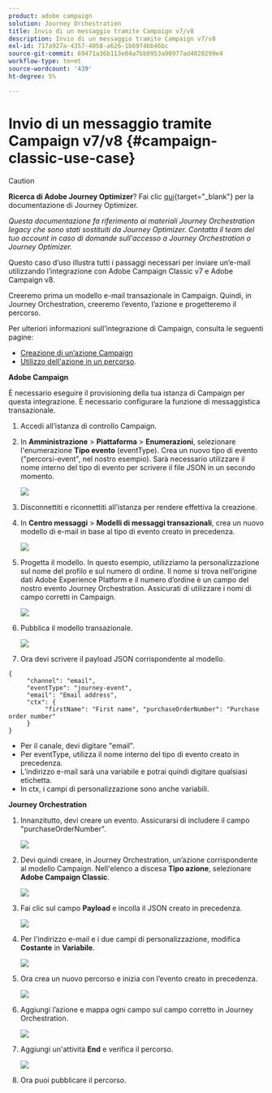 ```yaml
---
product: adobe campaign
solution: Journey Orchestration
title: Invio di un messaggio tramite Campaign v7/v8
description: Invio di un messaggio tramite Campaign v7/v8
exl-id: 717a927a-4357-4058-a626-1b69f4bb46bc
source-git-commit: 69471a36b113e04a7bb0953a90977ad4020299e4
workflow-type: tm+mt
source-wordcount: '439'
ht-degree: 5%

---
```


# Invio di un messaggio tramite Campaign v7/v8 {#campaign-classic-use-case}


>[!CAUTION]
>
>**Ricerca di Adobe Journey Optimizer**? Fai clic [qui](https://experienceleague.adobe.com/it/docs/journey-optimizer/using/ajo-home){target="_blank"} per la documentazione di Journey Optimizer.
>
>
>_Questa documentazione fa riferimento ai materiali Journey Orchestration legacy che sono stati sostituiti da Journey Optimizer. Contatta il team del tuo account in caso di domande sull&#39;accesso a Journey Orchestration o Journey Optimizer._


Questo caso d’uso illustra tutti i passaggi necessari per inviare un’e-mail utilizzando l’integrazione con Adobe Campaign Classic v7 e Adobe Campaign v8.

Creeremo prima un modello e-mail transazionale in Campaign. Quindi, in Journey Orchestration, creeremo l’evento, l’azione e progetteremo il percorso.

Per ulteriori informazioni sull’integrazione di Campaign, consulta le seguenti pagine:

* [Creazione di un’azione Campaign](../action/acc-action.md)
* [Utilizzo dell&#39;azione in un percorso](../building-journeys/using-adobe-campaign-classic.md).

**Adobe Campaign**

È necessario eseguire il provisioning della tua istanza di Campaign per questa integrazione. È necessario configurare la funzione di messaggistica transazionale.

1. Accedi all’istanza di controllo Campaign.

1. In **Amministrazione** > **Piattaforma** > **Enumerazioni**, selezionare l&#39;enumerazione **Tipo evento** (eventType). Crea un nuovo tipo di evento (&quot;percorsi-event&quot;, nel nostro esempio). Sarà necessario utilizzare il nome interno del tipo di evento per scrivere il file JSON in un secondo momento.

   ![](../assets/accintegration-uc-1.png)

1. Disconnettiti e riconnettiti all’istanza per rendere effettiva la creazione.

1. In **Centro messaggi** > **Modelli di messaggi transazionali**, crea un nuovo modello di e-mail in base al tipo di evento creato in precedenza.

   ![](../assets/accintegration-uc-2.png)

1. Progetta il modello. In questo esempio, utilizziamo la personalizzazione sul nome del profilo e sul numero di ordine. Il nome si trova nell’origine dati Adobe Experience Platform e il numero d’ordine è un campo del nostro evento Journey Orchestration. Assicurati di utilizzare i nomi di campo corretti in Campaign.

   ![](../assets/accintegration-uc-3.png)

1. Pubblica il modello transazionale.

   ![](../assets/accintegration-uc-4.png)

1. Ora devi scrivere il payload JSON corrispondente al modello.

```
{
     "channel": "email",
     "eventType": "journey-event",
     "email": "Email address",
     "ctx": {
          "firstName": "First name", "purchaseOrderNumber": "Purchase order number"
     }
}
```

* Per il canale, devi digitare &quot;email&quot;.
* Per eventType, utilizza il nome interno del tipo di evento creato in precedenza.
* L’indirizzo e-mail sarà una variabile e potrai quindi digitare qualsiasi etichetta.
* In ctx, i campi di personalizzazione sono anche variabili.

**Journey Orchestration**

1. Innanzitutto, devi creare un evento. Assicurarsi di includere il campo &quot;purchaseOrderNumber&quot;.

   ![](../assets/accintegration-uc-5.png)

1. Devi quindi creare, in Journey Orchestration, un’azione corrispondente al modello Campaign. Nell&#39;elenco a discesa **Tipo azione**, selezionare **Adobe Campaign Classic**.

   ![](../assets/accintegration-uc-6.png)

1. Fai clic sul campo **Payload** e incolla il JSON creato in precedenza.

   ![](../assets/accintegration-uc-7.png)

1. Per l&#39;indirizzo e-mail e i due campi di personalizzazione, modifica **Costante** in **Variabile**.

   ![](../assets/accintegration-uc-8.png)

1. Ora crea un nuovo percorso e inizia con l’evento creato in precedenza.

   ![](../assets/accintegration-uc-9.png)

1. Aggiungi l’azione e mappa ogni campo sul campo corretto in Journey Orchestration.

   ![](../assets/accintegration-uc-10.png)

1. Aggiungi un&#39;attività **End** e verifica il percorso.

   ![](../assets/accintegration-uc-11.png)

1. Ora puoi pubblicare il percorso.
